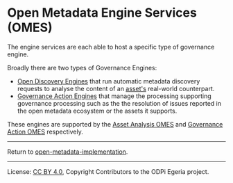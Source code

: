 <!-- SPDX-License-Identifier: CC-BY-4.0 -->
<!-- Copyright Contributors to the ODPi Egeria project. -->


# Open Metadata Engine Services (OMES)

The engine services are each able to host a specific
type of governance engine. 

Broadly there are two types of Governance Engines:
* [Open Discovery Engines](../frameworks/open-discovery-framework/docs/discovery-engine.md) that run automatic metadata
discovery requests to analyse the content of an [asset's](../access-services/docs/concepts/assets) real-world counterpart.
* [Governance Action Engines](../frameworks/governance-action-framework/docs/governance-action-engine.md) that
 manage the processing supporting governance processing such as the the resolution of issues reported in the open
metadata ecosystem or the assets it supports.

These engines are supported by the
[Asset Analysis OMES](asset-analysis) and
[Governance Action OMES](governance-action) respectively.

----
Return to [open-metadata-implementation](..).

----
License: [CC BY 4.0](https://creativecommons.org/licenses/by/4.0/),
Copyright Contributors to the ODPi Egeria project.